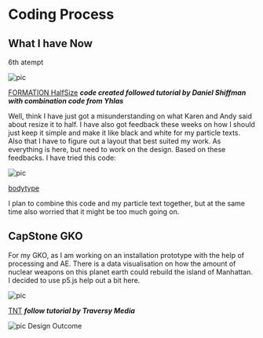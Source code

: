 # Coding Process

## What I have Now

6th atempt

![pic](https://wwsiyang.github.io/CODEWORD/SKO/Week_11/week11.gif)

[FORMATION HalfSize](https://wwsiyang.github.io/CODEWORD/SKO/Week_11/Textparticle_customised_formation_121020_divide2)
***code created followed tutorial by Daniel Shiffman with combination code from Yhlas***

Well, think I have just got a misunderstanding on what Karen and Andy said about resize it to half. I have also got feedback these weeks on how I should just keep it simple and make it like black and white for my particle texts. Also that I have to figure out a layout that best suited my work. As everything is here, but need to work on the design. Based on these feedbacks. I have tried this code:

![pic](https://wwsiyang.github.io/CODEWORD/SKO/Week_11/tryout.gif)

[bodytype](https://wwsiyang.github.io/CODEWORD/SKO/Week_11/bodytext)

I plan to combine this code and my particle text together, but at the same time also worried that it might be too much going on.

## CapStone GKO

For my GKO, as I am working on an installation prototype with the help of processing and AE. There is a data visualisation on how the amount of nuclear weapons on this planet earth could rebuild the island of Manhattan. I decided to use p5.js help out a bit here.

![pic](https://wwsiyang.github.io/CODEWORD/SKO/Week_11/tnt.gif)

[TNT](https://wwsiyang.github.io/CODEWORD/SKO/Week_11/Particle_array_TNT)
***follow tutorial by Traversy Media***

![pic](https://wwsiyang.github.io/CODEWORD/SKO/Week_11/tntdesign.jpg)
Design Outcome
